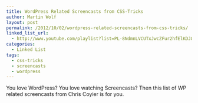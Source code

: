 ```yaml
---
title: WordPress Related Screencasts from CSS-Tricks
author: Martin Wolf
layout: post
permalink: /2012/10/02/wordpress-related-screencasts-from-css-tricks/
linked_list_url:
  - http://www.youtube.com/playlist?list=PL-8NdmnLVCUTxJwcZFur2hfElKDJ89ffu
categories:
  - Linked List
tags:
  - css-tricks
  - screencasts
  - wordpress
---
```

You love WordPress? You love watching Screencasts? Then this list of WP related screencasts from Chris Coyier is for you.